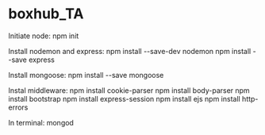 # boxhub_TA

Initiate node:
npm init 

Install nodemon and express:
npm install --save-dev nodemon
npm install --save express

Install mongoose:
npm install --save mongoose

Instal middleware:
npm install cookie-parser
npm install body-parser
npm install bootstrap 
npm install express-session
npm install ejs
npm install http-errors

In terminal:
mongod 